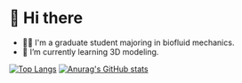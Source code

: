 #  👋 Hi there
  - 👨‍🎓 I'm a graduate student majoring in biofluid mechanics.
  - 🌱 I’m currently learning 3D modeling.

[![Top Langs](https://github-readme-stats.vercel.app/api/top-langs/?username=tailup7)](https://github.com/anuraghazra/github-readme-stats)
[![Anurag's GitHub stats](https://github-readme-stats.vercel.app/api?username=tailup7)](https://github.com/anuraghazra/github-readme-stats)

<!---
tailup7/tailup7 is a ✨ special ✨ repository because its `README.md` (this file) appears on your GitHub profile.
You can click the Preview link to take a look at your changes.
--->
